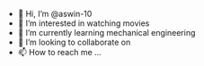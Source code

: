 - 👋 Hi, I’m @aswin-10
- 👀 I’m interested in watching movies
- 🌱 I’m currently learning mechanical engineering
- 💞️ I’m looking to collaborate on 
- 📫 How to reach me ...

<!---
aswin-10/aswin-10 is a ✨ special ✨ repository because its `README.md` (this file) appears on your GitHub profile.
You can click the Preview link to take a look at your changes.
--->

